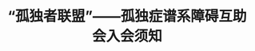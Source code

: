 ---
title: “孤独者联盟”——孤独症谱系障碍互助会入会须知
tags: [孤独, ASD, 孤独症, 孤独症谱系]
color: warning
description: “孤独者联盟”——孤独症谱系障碍互助会入会须知
external_url: http://mp.weixin.qq.com/s?__biz=MzIyMzgyMjY5NQ==&amp;mid=2247483668&amp;idx=2&amp;sn=dce6ec69066d00eec50cdfc2adf87bcb&amp;chksm=e819171cdf6e9e0a53bc87fbcbbddd1868fc44f0d60965ab51a69ba8d98e71dd2494b0f03627&amp;scene=27#wechat_redirect
---